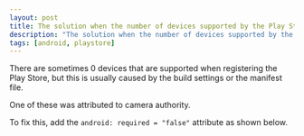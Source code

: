 ```yaml
---
layout: post
title: The solution when the number of devices supported by the Play Store is 0
description: "The solution when the number of devices supported by the Play Store is 0"
tags: [android, playstore]
---
```


There are sometimes 0 devices that are supported when registering the Play Store, but this is usually caused by the build settings or the manifest file.

One of these was attributed to camera authority.

To fix this, add the `android: required = "false"` attribute as shown below.
